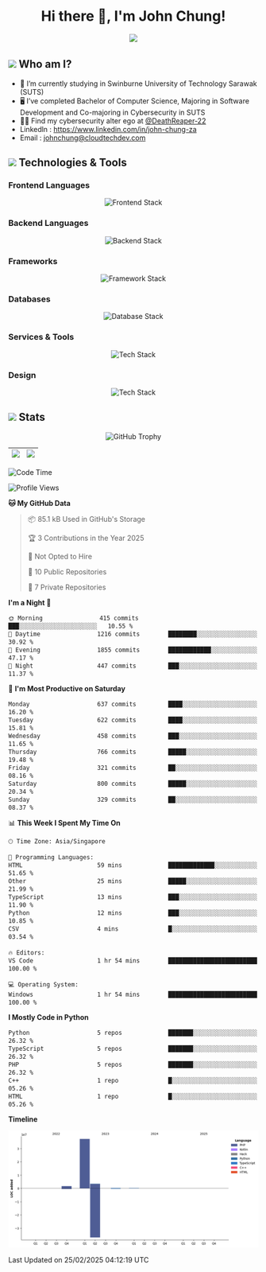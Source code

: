 <h1 align="center">Hi there 👋, I'm John Chung!</h1>
<p align="center"><img src="https://komarev.com/ghpvc/?username=johnchung2002&style=plastic"></p>

## <img src="https://media.giphy.com/media/ZEUODEtQiUZWGg6IHR/giphy.gif" width="40px"/> Who am I?
- 🌱 I’m currently studying in Swinburne University of Technology Sarawak (SUTS)
- 🖥️ I’ve completed Bachelor of Computer Science, Majoring in Software Development and Co-majoring in Cybersecurity in SUTS
- 🐱‍💻 Find my cybersecurity alter ego at [@DeathReaper-22](https://github.com/DeathReaper-22)
- Linkedln : <a href="https://www.linkedin.com/in/john-chung-za" target="_blank">https://www.linkedin.com/in/john-chung-za</a>
- Email : <a href="mailto:johnchung@cloudtechdev.com" target="_blank">johnchung@cloudtechdev.com</a>

## <img src="https://media.giphy.com/media/ICOgUNjpvO0PC/giphy.gif" width="40px"/> Technologies & Tools

### Frontend Languages

<p align="center"><img src="https://skillicons.dev/icons?i=html,css,js,ts,wasm,tailwind,bootstrap,sass,jquery&perline=10" alt="Frontend Stack" /> </p>

### Backend Languages

<p align="center"><img src="https://skillicons.dev/icons?i=nodejs,dotnet,python,c,cs,cpp,arduino,ruby&perline=10" alt="Backend Stack" /></p>

### Frameworks

<p align="center"><img src="https://skillicons.dev/icons?i=react,angular,next,flask,laravel&perline=10" alt="Framework Stack" /></p>

### Databases

<p align="center"><img src="https://skillicons.dev/icons?i=mongodb,mysql,postgres,firebase&perline=10" alt="Database Stack" /> </p>

### Services & Tools

<p align="center"><img src="https://skillicons.dev/icons?i=git,github,visualstudio,vscode,androidstudio,postman,docker,cloudflare,aws,gcp,azure,vercel&perline=10" alt="Tech Stack" /> </p>

### Design

<p align="center"><img src="https://skillicons.dev/icons?i=ps,ai,pr,xd,figma&perline=10" alt="Tech Stack" /> </p>

## <img src="https://media.giphy.com/media/uhWLu2lsU0rfLiwYlI/giphy.gif" width="40px" /> Stats

<p align="center">
  <img alt="GitHub Trophy" src="https://github-profile-trophy.vercel.app/?username=johnchung2002&theme=darkhub&row=5&column=4&margin-w=10&margin-h=10" />
</p>

| <img src="https://github-readme-stats.vercel.app/api?username=johnchung2002&show_icons=true&theme=dark&count_private=true"/> | <img src="https://github-readme-streak-stats.herokuapp.com/?user=johnchung2002&theme=dark&count_private=true"/> |
| ------------------------------------------------------------------------------------------------------------------------- | ------------------------------------------------------------------------------------------------------------ |

<!--START_SECTION:waka-->
![Code Time](http://img.shields.io/badge/Code%20Time-128%20hrs%2021%20mins-blue)

![Profile Views](http://img.shields.io/badge/Profile%20Views-0-blue)

**🐱 My GitHub Data** 

> 📦 85.1 kB Used in GitHub's Storage 
 > 
> 🏆 3 Contributions in the Year 2025
 > 
> 🚫 Not Opted to Hire
 > 
> 📜 10 Public Repositories 
 > 
> 🔑 7 Private Repositories 
 > 
**I'm a Night 🦉** 

```text
🌞 Morning                415 commits         ███░░░░░░░░░░░░░░░░░░░░░░   10.55 % 
🌆 Daytime                1216 commits        ████████░░░░░░░░░░░░░░░░░   30.92 % 
🌃 Evening                1855 commits        ████████████░░░░░░░░░░░░░   47.17 % 
🌙 Night                  447 commits         ███░░░░░░░░░░░░░░░░░░░░░░   11.37 % 
```
📅 **I'm Most Productive on Saturday** 

```text
Monday                   637 commits         ████░░░░░░░░░░░░░░░░░░░░░   16.20 % 
Tuesday                  622 commits         ████░░░░░░░░░░░░░░░░░░░░░   15.81 % 
Wednesday                458 commits         ███░░░░░░░░░░░░░░░░░░░░░░   11.65 % 
Thursday                 766 commits         █████░░░░░░░░░░░░░░░░░░░░   19.48 % 
Friday                   321 commits         ██░░░░░░░░░░░░░░░░░░░░░░░   08.16 % 
Saturday                 800 commits         █████░░░░░░░░░░░░░░░░░░░░   20.34 % 
Sunday                   329 commits         ██░░░░░░░░░░░░░░░░░░░░░░░   08.37 % 
```


📊 **This Week I Spent My Time On** 

```text
🕑︎ Time Zone: Asia/Singapore

💬 Programming Languages: 
HTML                     59 mins             █████████████░░░░░░░░░░░░   51.65 % 
Other                    25 mins             █████░░░░░░░░░░░░░░░░░░░░   21.99 % 
TypeScript               13 mins             ███░░░░░░░░░░░░░░░░░░░░░░   11.90 % 
Python                   12 mins             ███░░░░░░░░░░░░░░░░░░░░░░   10.85 % 
CSV                      4 mins              █░░░░░░░░░░░░░░░░░░░░░░░░   03.54 % 

🔥 Editors: 
VS Code                  1 hr 54 mins        █████████████████████████   100.00 % 

💻 Operating System: 
Windows                  1 hr 54 mins        █████████████████████████   100.00 % 
```

**I Mostly Code in Python** 

```text
Python                   5 repos             ███████░░░░░░░░░░░░░░░░░░   26.32 % 
TypeScript               5 repos             ███████░░░░░░░░░░░░░░░░░░   26.32 % 
PHP                      5 repos             ███████░░░░░░░░░░░░░░░░░░   26.32 % 
C++                      1 repo              █░░░░░░░░░░░░░░░░░░░░░░░░   05.26 % 
HTML                     1 repo              █░░░░░░░░░░░░░░░░░░░░░░░░   05.26 % 
```



**Timeline**

![Lines of Code chart](https://raw.githubusercontent.com/JohnChung2002/JohnChung2002/main/assets/bar_graph.png)


 Last Updated on 25/02/2025 04:12:19 UTC
<!--END_SECTION:waka-->
